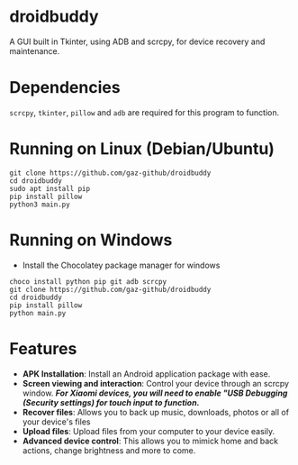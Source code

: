 # droidbuddy
A GUI built in Tkinter, using ADB and scrcpy, for device recovery and maintenance.

# Dependencies
`scrcpy`, `tkinter`, `pillow` and `adb` are required for this program to function.

# Running on Linux (Debian/Ubuntu)
```
git clone https://github.com/gaz-github/droidbuddy
cd droidbuddy
sudo apt install pip
pip install pillow
python3 main.py
```
# Running on Windows
- Install the Chocolatey package manager for windows
```
choco install python pip git adb scrcpy
git clone https://github.com/gaz-github/droidbuddy
cd droidbuddy
pip install pillow
python main.py
```

# Features
- **APK Installation**: Install an Android application package with ease.
- **Screen viewing and interaction**: Control your device through an scrcpy window. ***For Xiaomi devices, you will need to enable "USB Debugging (Security settings) for touch input to function.***
- **Recover files**: Allows you to back up music, downloads, photos or all of your device's files
- **Upload files**: Upload files from your computer to your device easily.
- **Advanced device control**: This allows you to mimick home and back actions, change brightness and more to come.